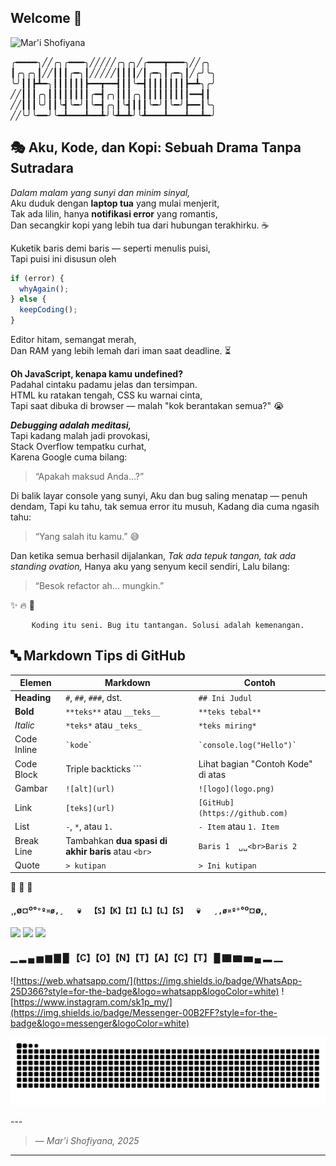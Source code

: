 ## Welcome 👋
![Mar'i Shofiyana](Gambar.jpg)
<!--
**l0calh00st/l0calh00st** is a ✨ _special_ ✨ repository because its `README.md` (this file) appears on your GitHub profile.

Here are some ideas to get you started:

- 🔭 I’m currently working on ...
- 🌱 I’m currently learning ...
- 👯 I’m looking to collaborate on ...
- 🤔 I’m looking for help with ...
- 💬 Ask me about ...
- 📫 How to reach me: ...
- 😄 Pronouns: ...
- ⚡ Fun fact: ...
-->




╭━━━━╮╱╱╭╮╭━━━╮╱╱╱╱╱╭╮╭╮╱╭━━━┳━━━╮╱╱╭╮
┃╭╮╭╮┃╱╱┃┃┃╭━╮┃╱╱╱╱╱┃┃┃┃╱┃╭━╮┃╭━╮┃╱╭╯╰╮
╰╯┃┃┣┻━╮┃┃┃┃┃┃┣━━┳━━┫┃┃╰━┫┃┃┃┃┃┃┃┣━┻╮╭╯
╱╱┃┃┃╭╮┃┃┃┃┃┃┃┃╭━┫╭╮┃┃┃╭╮┃┃┃┃┃┃┃┃┃━━┫┃
╱╱┃┃┃╰╯┃┃╰┫╰━╯┃╰━┫╭╮┃╰┫┃┃┃╰━╯┃╰━╯┣━━┃╰╮
╱╱╰╯╰━━╯╰━┻━━━┻━━┻╯╰┻━┻╯╰┻━━━┻━━━┻━━┻━╯

## 🎭 Aku, Kode, dan Kopi: Sebuah Drama Tanpa Sutradara

_Dalam malam yang sunyi dan minim sinyal,_  
Aku duduk dengan **laptop tua** yang mulai menjerit,  
Tak ada lilin, hanya **notifikasi error** yang romantis,  
Dan secangkir kopi yang lebih tua dari hubungan terakhirku. ☕  

Kuketik baris demi baris — seperti menulis puisi,<br>
Tapi puisi ini disusun oleh  
```js
if (error) {
  whyAgain();
} else {
  keepCoding();
}  
```
Editor hitam, semangat merah,  
Dan RAM yang lebih lemah dari iman saat deadline. ⏳

**Oh JavaScript, kenapa kamu undefined?**  
Padahal cintaku padamu jelas dan tersimpan.  
HTML ku ratakan tengah, CSS ku warnai cinta,  
Tapi saat dibuka di browser — malah "kok berantakan semua?" 😭  

**_Debugging adalah meditasi,_**  
Tapi kadang malah jadi provokasi,  
Stack Overflow tempatku curhat,  
Karena Google cuma bilang:  
> “Apakah maksud Anda...?”

Di balik layar console yang sunyi,
Aku dan bug saling menatap — penuh dendam,
Tapi ku tahu, tak semua error itu musuh,
Kadang dia cuma ngasih tahu:
> “Yang salah itu kamu.” 😅  

Dan ketika semua berhasil dijalankan,
*Tak ada tepuk tangan, tak ada standing ovation,*
Hanya aku yang senyum kecil sendiri,
Lalu bilang:
> “Besok refactor ah... mungkin.”

:sparkles: :fire: :rocket:

<div align="center">
    
    Koding itu seni. Bug itu tantangan. Solusi adalah kemenangan.
    
</div>

## 🔤 Markdown Tips di GitHub

| Elemen      | Markdown                                       | Contoh                                  |
|-------------|------------------------------------------------|------------------------------------------|
| **Heading** | `#`, `##`, `###`, dst.                        | `## Ini Judul`                           |
| **Bold**    | `**teks**` atau `__teks__`                   | `**teks tebal**`                         |
| *Italic*    | `*teks*` atau `_teks_`                       | `*teks miring*`                          |
| Code Inline | `` `kode` ``                                 | `` `console.log("Hello")` ``             |
| Code Block  | Triple backticks ```                         | Lihat bagian "Contoh Kode" di atas       |
| Gambar      | `![alt](url)`                                | `![logo](logo.png)`                      |
| Link        | `[teks](url)`                                | `[GitHub](https://github.com)`           |
| List        | `-`, `*`, atau `1.`                          | `- Item` atau `1. Item`                  |
| Break Line  | Tambahkan **dua spasi di akhir baris** atau `<br>` | `Baris 1  ␣␣<br>Baris 2`     |
| Quote       | `> kutipan`                                  | `> Ini kutipan`                          |

:rocket: :rocket: :rocket:

#### ¸,ø¤º°`°º¤ø,¸   💀  【S】【K】【I】【L】【L】【S】  💀   ¸,ø¤º°`°º¤ø,¸

<img src="https://img.shields.io/badge/HTML5-E34F26?style=for-the-badge&logo=html5&logoColor=white" />
<img src="https://img.shields.io/badge/CSS3-1572B6?style=for-the-badge&logo=css3&logoColor=white" />
<img src="https://img.shields.io/badge/Bootstrap-563D7C?style=for-the-badge&logo=bootstrap&logoColor=white" />

#### ▁ ▂ ▄ ▅ ▆ ▇ █   【C】【O】【N】【T】【A】【C】【T】   █ ▇ ▆ ▅ ▄ ▂ ▁  

![https://web.whatsapp.com/](https://img.shields.io/badge/WhatsApp-25D366?style=for-the-badge&logo=whatsapp&logoColor=white) ![https://www.instagram.com/sk1p_my/](https://img.shields.io/badge/Messenger-00B2FF?style=for-the-badge&logo=messenger&logoColor=white)


<!-- Snake Animation -->
<div align="center">
    
  ![snake gif](https://github.com/TechnologyHell/TechnologyHell/blob/output/github-snake-dark.svg)
</div>
---



> — *Mar’i Shofiyana, 2025*

---
